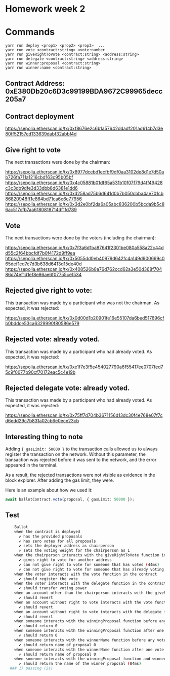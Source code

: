 # Homework week 2
# Commands 
```
yarn run deploy <prop1> <prop2> <prop3>  ...
yarn run vote <contract:string> <vote:number
yarn run giveRightToVote <contract:string> <address:string>
yarn run delegate <contract:string> <address:string>
yarn run winner:proposal <contract:string>
yarn run winner:name <contract:string> 
```
## Contract Address: 0xE380Db20c6D3c99199BDA9672C99965decc205a7

## Contract deployment

https://sepolia.etherscan.io/tx/0xf8676e2c6b1a57642ddadf201ad614b7d3e80ff52157ed133639dabf32abbf4d

## Give right to vote

The next transactions were done by the chairman:

https://sepolia.etherscan.io/tx/0x8977dcebd1ecfbf9df0aa3102de8d1e7d50ab726fa711a1216cbd163c95b05bf
https://sepolia.etherscan.io/tx/0x4c05881b01df65a531b10f07f79d4ff49428c3c3db9dfe3d33dbb8d6381e1dd6
https://sepolia.etherscan.io/tx/0xd258ad75b6d641d0b7b050cbba4ae701cb86820948ff1e864bd71ca6e6e77956
https://sepolia.etherscan.io/tx/0x3d2e0bf2da6a05abc836200b5bcda9b5c86ac517cfb7aa6180818714df1fd789

## Vote

The next transactions were done by the voters (including the chairman):

https://sepolia.etherscan.io/tx/0x7f3a6d1ba87641f2301be080a558a22c44dd55c2f64bbcfdf7b0f4172d9ff9ea
https://sepolia.etherscan.io/tx/0x5055dd0eb40979d642fc4a149d900699c065def1cd7c7d3b638d6413d15de40d
https://sepolia.etherscan.io/tx/0x408526b8a76d762ccd62a3e50d368f70486d74ef1d1ef8e86ae6f07755ce1534

## Rejected give right to vote:

This transaction was made by a participant who was not the chairman. As expected, it was rejected:

https://sepolia.etherscan.io/tx/0x0d00d1b20901fe16e55107da6bed517696cfb0bddce53ca6329990f80586e579

## Rejected vote: already voted.

This transaction was made by a participant who had already voted. As expected, it was rejected:

https://sepolia.etherscan.io/tx/0xe1f7e3f5e454027790a6f55417ee0707fed75c9f0077b90cf70172eac5c4e19b

## Rejected delegate vote: already voted.

This transaction was made by a participant who had already voted. As expected, it was rejected:

https://sepolia.etherscan.io/tx/0x75ff7d704b3671156d13dc30f4e768e07f7cd6edd29c7b831a02cb6e0ece23cb

## Interesting thing to note

Adding `{ gasLimit: 50000 }` to the transaction calls allowed us to always register the transaction on the network. Without this parameter, the transaction was rejected before it was sent to the network, and the error appeared in the terminal.

As a result, the rejected transactions were not visible as evidence in the block explorer. After adding the gas limit, they were.

Here is an example about how we used it:

```typescript
await ballotContract.vote(proposal, { gasLimit: 50000 });
```

## Test
```bash
    Ballot
    when the contract is deployed
      ✔ has the provided proposals
      ✔ has zero votes for all proposals
      ✔ sets the deployer address as chairperson
      ✔ sets the voting weight for the chairperson as 1
    when the chairperson interacts with the giveRightToVote function in the contract
      ✔ gives right to vote for another address
      ✔ can not give right to vote for someone that has voted (44ms)
      ✔ can not give right to vote for someone that has already voting rights
    when the voter interacts with the vote function in the contract
      ✔ should register the vote
    when the voter interacts with the delegate function in the contract
      ✔ should transfer voting power
    when an account other than the chairperson interacts with the giveRightToVote function in the contract
      ✔ should revert
    when an account without right to vote interacts with the vote function in the contract
      ✔ should revert
    when an account without right to vote interacts with the delegate function in the contract
      ✔ should revert
    when someone interacts with the winningProposal function before any votes are cast
      ✔ should return 0
    when someone interacts with the winningProposal function after one vote is cast for the first proposal
      ✔ should return 0
    when someone interacts with the winnerName function before any votes are cast
      ✔ should return name of proposal 0
    when someone interacts with the winnerName function after one vote is cast for the first proposal
      ✔ should return name of proposal 0
    when someone interacts with the winningProposal function and winnerName after 5 random votes are cast for the proposals
      ✔ should return the name of the winner proposal (84ms)
  ### 17 passing (2s)
```